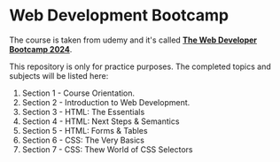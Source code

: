 # Web Development Bootcamp

The course is taken from udemy and it's called **[The Web Developer Bootcamp 2024](https://www.udemy.com/course/the-web-developer-bootcamp/?couponCode=MTST7102224B2)**.

This repository is only for practice purposes. The completed topics and subjects will be listed here:
1. Section 1 - Course Orientation.
2. Section 2 - Introduction to Web Development.
3. Section 3 - HTML: The Essentials
4. Section 4 - HTML: Next Steps & Semantics
5. Section 5 - HTML: Forms & Tables
6. Section 6 - CSS: The Very Basics
7. Section 7 - CSS: Thew World of CSS Selectors
